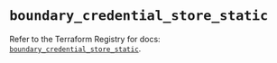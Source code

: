 # `boundary_credential_store_static`

Refer to the Terraform Registry for docs: [`boundary_credential_store_static`](https://registry.terraform.io/providers/hashicorp/boundary/1.3.1/docs/resources/credential_store_static).
